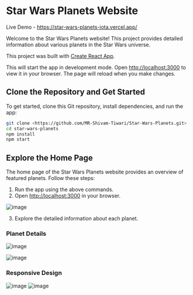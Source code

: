 # Star Wars Planets Website      
Live Demo - https://star-wars-planets-iota.vercel.app/

Welcome to the Star Wars Planets website! This project provides detailed information about various planets in the Star Wars universe.

This project was built with [Create React App](https://github.com/facebook/create-react-app).

This will start the app in development mode. Open [http://localhost:3000](http://localhost:3000) to view it in your browser. The page will reload when you make changes.


## Clone the Repository and Get Started

To get started, clone this Git repository, install dependencies, and run the app:

```bash
git clone <https://github.com/MR-Shivam-Tiwari/Star-Wars-Planets.git>
cd star-wars-planets
npm install
npm start
```


## Explore the Home Page

The home page of the Star Wars Planets website provides an overview of featured planets. Follow these steps:

1. Run the app using the above commands.
3. Open [http://localhost:3000](http://localhost:3000) in your browser.

![image](https://github.com/MR-Shivam-Tiwari/Star-Wars-Planets/assets/114647321/55517c9a-ce2d-4043-b446-b28545fbe960)


3. Explore the detailed information about each planet.

### Planet Details
![image](https://github.com/MR-Shivam-Tiwari/Star-Wars-Planets/assets/114647321/02a3813a-dc64-486b-a186-90d65bb87ca7)

![image](https://github.com/MR-Shivam-Tiwari/Star-Wars-Planets/assets/114647321/3cbb786f-3072-4c3b-9ef4-b6cbc84b8b19)

### Responsive Design

![image](https://github.com/MR-Shivam-Tiwari/Star-Wars-Planets/assets/114647321/8abaf3fe-976f-420c-aead-acc293836a51)
![image](https://github.com/MR-Shivam-Tiwari/Star-Wars-Planets/assets/114647321/5ca7d077-9a2f-49a6-8470-d28a93ab1ec6)







